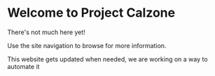 # Welcome to Project Calzone
There's not much here yet!

Use the site navigation to browse for more information.

This website gets updated when needed, we are working on a way to automate it
